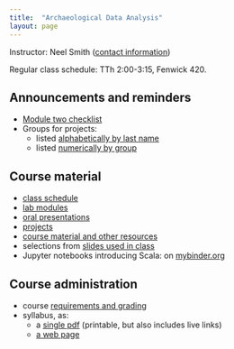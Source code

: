 ```yaml
---
title:  "Archaeological Data Analysis"
layout: page
---
```



Instructor: Neel Smith ([contact information](http://neelsmith.info/holycross/contact/))

Regular class schedule:  TTh 2:00-3:15, Fenwick 420.


## Announcements and reminders

- [Module two checklist](labs/module2/)
- Groups for projects:
    - listed [alphabetically by last name](groups-alpha/)
    - listed [numerically by group](groups-numeric/)


## Course material

- [class schedule](schedule/)
- [lab modules](labs/)
- [oral presentations](presentations/)
- [projects](projects/)
- [course material and other resources](resources/)
- selections from [slides used in class](slides/)
- Jupyter notebooks introducing Scala:  on [mybinder.org](https://mybinder.org/v2/gh/neelsmith/scala-intro-ipynb/master)



## Course administration

- course [requirements and grading](syllabus/2_requirements/)
- syllabus, as:
    - a [single pdf](syllabus/syllabus.pdf) (printable, but also includes live links)
    - [a web page](syllabus/)
